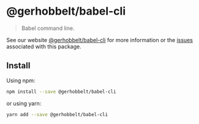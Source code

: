 # @gerhobbelt/babel-cli

> Babel command line.

See our website [@gerhobbelt/babel-cli](https://babeljs.io/docs/en/next/babel-cli.html) for more information or the [issues](https://github.com/babel/babel/issues?utf8=%E2%9C%93&q=is%3Aissue+label%3A%22pkg%3A%20cli%22+is%3Aopen) associated with this package.

## Install

Using npm:

```sh
npm install --save @gerhobbelt/babel-cli
```

or using yarn:

```sh
yarn add --save @gerhobbelt/babel-cli
```
